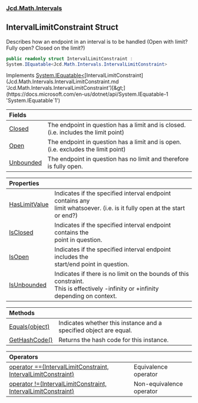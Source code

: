 ### [Jcd.Math.Intervals](Jcd.Math.Intervals.md 'Jcd.Math.Intervals')

## IntervalLimitConstraint Struct

Describes how an endpoint in an interval is to be handled (Open with limit?  
Fully open? Closed on the limit?)

```csharp
public readonly struct IntervalLimitConstraint :
System.IEquatable<Jcd.Math.Intervals.IntervalLimitConstraint>
```

Implements [System.IEquatable&lt;](https://docs.microsoft.com/en-us/dotnet/api/System.IEquatable-1 'System.IEquatable`1')[IntervalLimitConstraint](Jcd.Math.Intervals.IntervalLimitConstraint.md 'Jcd.Math.Intervals.IntervalLimitConstraint')[&gt;](https://docs.microsoft.com/en-us/dotnet/api/System.IEquatable-1 'System.IEquatable`1')

| Fields | |
| :--- | :--- |
| [Closed](Jcd.Math.Intervals.IntervalLimitConstraint.Closed.md 'Jcd.Math.Intervals.IntervalLimitConstraint.Closed') | The endpoint in question has a limit and is closed. (i.e. includes the limit point) |
| [Open](Jcd.Math.Intervals.IntervalLimitConstraint.Open.md 'Jcd.Math.Intervals.IntervalLimitConstraint.Open') | The endpoint in question has a limit and is open. (i.e. excludes the limit point) |
| [Unbounded](Jcd.Math.Intervals.IntervalLimitConstraint.Unbounded.md 'Jcd.Math.Intervals.IntervalLimitConstraint.Unbounded') | The endpoint in question has no limit and therefore is fully open. |

| Properties | |
| :--- | :--- |
| [HasLimitValue](Jcd.Math.Intervals.IntervalLimitConstraint.HasLimitValue.md 'Jcd.Math.Intervals.IntervalLimitConstraint.HasLimitValue') | Indicates if the specified interval endpoint contains any<br/>limit whatsoever. (i.e. is it fully open at the start or end?) |
| [IsClosed](Jcd.Math.Intervals.IntervalLimitConstraint.IsClosed.md 'Jcd.Math.Intervals.IntervalLimitConstraint.IsClosed') | Indicates if the specified interval endpoint contains the<br/>point in question. |
| [IsOpen](Jcd.Math.Intervals.IntervalLimitConstraint.IsOpen.md 'Jcd.Math.Intervals.IntervalLimitConstraint.IsOpen') | Indicates if the specified interval endpoint includes the<br/>start/end point in question. |
| [IsUnbounded](Jcd.Math.Intervals.IntervalLimitConstraint.IsUnbounded.md 'Jcd.Math.Intervals.IntervalLimitConstraint.IsUnbounded') | Indicates if there is no limit on the bounds of this constraint.<br/>This is effectively -infinity or +infinity depending on context. |

| Methods | |
| :--- | :--- |
| [Equals(object)](Jcd.Math.Intervals.IntervalLimitConstraint.Equals(object).md 'Jcd.Math.Intervals.IntervalLimitConstraint.Equals(object)') | Indicates whether this instance and a specified object are equal. |
| [GetHashCode()](Jcd.Math.Intervals.IntervalLimitConstraint.GetHashCode().md 'Jcd.Math.Intervals.IntervalLimitConstraint.GetHashCode()') | Returns the hash code for this instance. |

| Operators | |
| :--- | :--- |
| [operator ==(IntervalLimitConstraint, IntervalLimitConstraint)](Jcd.Math.Intervals.IntervalLimitConstraint.op_Equality(Jcd.Math.Intervals.IntervalLimitConstraint,Jcd.Math.Intervals.IntervalLimitConstraint).md 'Jcd.Math.Intervals.IntervalLimitConstraint.op_Equality(Jcd.Math.Intervals.IntervalLimitConstraint, Jcd.Math.Intervals.IntervalLimitConstraint)') | Equivalence operator |
| [operator !=(IntervalLimitConstraint, IntervalLimitConstraint)](Jcd.Math.Intervals.IntervalLimitConstraint.op_Inequality(Jcd.Math.Intervals.IntervalLimitConstraint,Jcd.Math.Intervals.IntervalLimitConstraint).md 'Jcd.Math.Intervals.IntervalLimitConstraint.op_Inequality(Jcd.Math.Intervals.IntervalLimitConstraint, Jcd.Math.Intervals.IntervalLimitConstraint)') | Non-equivalence operator |
